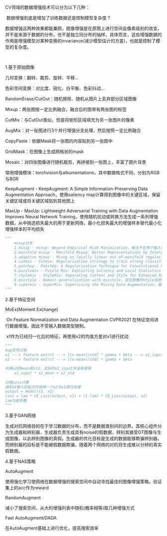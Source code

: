 CV领域的数据增强技术可以分为以下几种：

​		数据增强到底是增加了训练数据还是控制模型复杂度？

​		数据增强这两种效果都能兼顾，图像增强是在原图上进行空间会像素级别的改变，并不是来源于数据的分布，也不是独立同分布的抽样。具体而言，这些增强数据的作用是增强模型对某种变换的invariance(减少模型估计的方差)，也就是控制了模型的复杂度。

​		

1.基于原始图像

几何变换：翻转、裁剪、旋转、平移...

色彩空间变换：对比度、锐化、白平衡、色彩抖动...

RandomErase/CutOut：随机擦除、随机从图片上丢弃部分区域图像

Mixup：两张图按一定比例融合，融合后的图带有两张图的标签

CutMix：与CutOut类似，但是将矩形区域填充为另一张图片的像素

AugMix：对一张图进行3个并行增强分支处理，然后按照一定比例融合

CopyPaste：依据Mask将一张图的内容贴到另一张图中

GridMask：在图像上生成网格状的mask

Mosaic：对四张图像进行随机裁剪，再拼接到一张图上，丰富了图片背景

常用增强模块：torchvision与albumentations，其中数据格式不同，分别为RGB与BGR



KeepAugment - KeepAugment: A Simple Information-Preserving Data Augmentation Approach，使用saliency map计算得到图像中的关键区域，保留关键区域或将关键区域贴到其他图上

MaxUp - MaxUp: Lightweight Adversarial Training with Data Augmentation Improves Neural Network Training，使用随机扰动或转换方法生成一系列增强数据，从中挑选损失最大的用于更新网络，最小化损失最大的增强样本替代最小化 增强样本的平均损失



~~~python
"""
	mixup分支
	1.mixup - mixup: Beyond Empirical Risk Minimization，相当于在两个输入x1与x2之间线性插值，label进行标签平滑。数据的离散空间进行连续化，提高数据空间的平滑性
	2.mainfold mixup - Manifold Mixup: Better Representations by Interpolating Hidden States，将mixup扩展到特征空间，在更高维度空间进行mixup提供了额外的训练信号，平滑决策边界、拉开各类别高置信度空间的间距并且展平隐层输出的数值
	3.adaptive mixup - Mixup as locally linear out-of-manifold regularization，当进行mixup操作时，混合样本会发生数据之间的相撞(变成另一种标签的数据)，这会让模型效果变差，引入新的分类器，判断输入的是mixup样本还是原样本，再训练一个自适应参数来保证mixup不与原数据相撞
	4.cutmix - Cutmix: Regularization strategy to train strong classifiers with localizable features，以往的mixup可以看做一种信息的混合，但是对于图像而言，信息往往是连续的，用一张图像的部分连续信息去代替另一张图像的连续信息。但是，一旦裁剪到背景区域，并没有改变图像，标签却会改变，这将提供错误的信息
	5.patchup - PatchUp: A Regularization Technique for Convolutional Neural Networks，mainfold与cutmix的结合体，在特征空间进行cutmix
	6.puzzlemix - Puzzle Mix: Exploiting Saliency and Local Statistics for Optimal Mixup，cutmix的改进，使用传统方法计算显著性，对信息密度最高的地方进行cutmix，避免裁剪到背景
	7.stylemix - StyleMix: Separating Content and Style for Enhanced Data Augmentation，使用图像的风格和内容两个角度来改善图像插值过程 
	8.mixstyle - Domain generalization with mixstyle，混合图像的style信息
	9.supermix - SuperMix: Supervising the Mixing Data Augmentation，输入图片计算显著性区域，根据两张图片的显著区域进行mixup
"""
~~~



2.基于特征空间

MoEx(Moment Exchange)

​		On Feature Normalization and Data Augmentation CVPR2021 
​		在特征空间进行数据增强，因此不受输入数据类型限制。

​		x1作为已经归一化后的特征，再使用x2的均值方差对x1进行扰动

~~~python
"""
Aug实现过程
x1 ---> feature extrct ---> [(x-mean)/std] * gamma + beta ---> x1_input
x2 ---> feature extrct ---> [(x-mean)/std] * gamma + beta

利用x2的mean和std，实际的x2_input并没有使用
	x1_input * x2_mean + x2_std
	
训练Loss计算
随机从输入的批次中选择一个x2与x1进行处理
output = model(x1, x2)
loss = lam * CE_Loss(output, x1) + (1-lam) * CE_Loss(output, x2)
lam为超参数
"""
~~~



3.基于GAN网络

生成对抗网络目的在于学习数据的分布，而不是数据类别间的边界。其核心组件分为生成器和辨别器，生成器负责生成具有noise的假数据，辨别其接受GT图像与生成图像，以此辨别图像的真假。生成器的优化目标是生成的数据能够欺骗辨别器，而辨别器的目标是不能被假数据欺骗，随着两个网络的对抗将生成难以分辨的真实假数据。



4.基于NAS策略

AutoAugment

使用强化学习使网络在数据增强的搜索空间中自动寻找最佳的图像增强策略。验证集上的acc作为reward

RandomAugment

减小了搜索空间，从大的增强列表中随机(概率相等)取几种增强方式

Fast AutoAugment/DADA

在AutoAugment基础上进行优化，提高搜索效率

